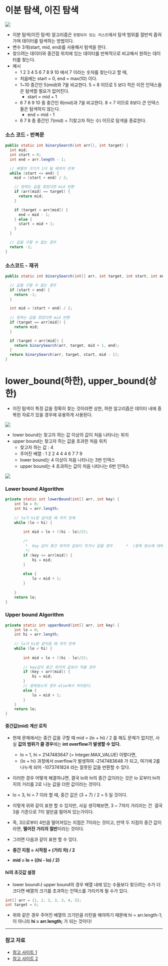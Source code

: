 # 이분 탐색, 이진 탐색


![](https://blog.kakaocdn.net/dn/d5jiRY/btrS9pZGDEC/n9uJyExA6AQg6zPAKj5eIK/img.gif)

- 이분 탐색(이진 탐색) 알고리즘은 `정렬되어 있는 리스트`에서 탐색 범위를 절반씩 좁혀가며 데이터를 탐색하는 방법이다.
- 변수 3개(start, mid, end)를 사용해서 탐색을 한다.
- 찾으려는 데이터와 중간점 위치에 있는 데이터를 반복적으로 비교해서 원하는 데이터를 찾는다.
- 예시
	- 1 2 3 4 5 6 7 8 9 10 에서 7 이라는 숫자를 찾는다고 할 때,
	- 처음에는 start = 0, end = max(10) 이다.
	- 1~10 중간인 5(mid)와 7을 비교한다. 5 < 8 이므로 5 보다 작은 이전 인덱스들은 탐색할 필요가 없어진다.
		- start = mid + 1
	- 6 7 8 9 10 중 중간인 8(mid)과 7을 비교한다. 8 < 7 이므로 8보다 큰 인덱스들은 탐색하지 않는다.
		- end = mid - 1
	- 6 7 8 중 중간인 7(mid) = 7(찾고자 하는 수) 이므로 탐색을 종료한다.

### 소스 코드 - 반복문

```java
public static int binarySearch(int arr[], int target) {
  int mid;
  int start = 0;
  int end = arr.length - 1;

  // 배열의 크기가 1이 될 때까지 반복
  while (start <= end) {
    mid = (start + end) / 2;

    // 원하는 값을 찾았다면 mid 반환
    if (arr[mid] == target) {
      return mid;
    }

    if (target < arr[mid]) {
      end = mid - 1;
    } else {
      start = mid + 1;
    }
  }

  // 값을 구할 수 없는 경우
  return -1;
}
```

### 소스코드 - 재귀

```java
public static int binarySearch(int[] arr, int target, int start, int end) {

  // 값을 구할 수 없는 경우
  if (start > end) {
    return -1;
  }

  int mid = (start + end) / 2;
  
  // 원하는 값을 찾았다면 mid 반환
  if (target == arr[mid]) {
    return mid;
  }

  if (target > arr[mid]) {
    return binarySearch(arr, target, mid + 1, end);
  }
  return binarySearch(arr, target, start, mid - 1);
}
```

# lower_bound(하한), upper_bound(상한)
- 이진 탐색이 특정 값을 정확히 찾는 것이라면 상한, 하한 알고리즘은 데이터 내에 중복된 자료가 있을 경우에 유용하게 사용된다.

![](https://img1.daumcdn.net/thumb/R1280x0/?scode=mtistory2&fname=https%3A%2F%2Fblog.kakaocdn.net%2Fdn%2FyYe2l%2Fbtsd3dZsBgr%2F05OzqgWDqjI25C9xooJkj1%2Fimg.png)

- lower bound는 찾고자 하는 값 이상의 값이 처음 나타나는 위치
- upper bound는 찾고자 하는 값을 초과한 처음 위치
	- 찾고자 하는 값 : 4
	- 주어진 배열 : 1 2 2 4 4 4 6 7 7 9
	- lower bound는 4 이상이 처음 나타나는 3번 인덱스
	- upper bound는 4 초과하는 값이 처음 나타나는 6번 인덱스

![](https://img1.daumcdn.net/thumb/R1280x0/?scode=mtistory2&fname=https%3A%2F%2Fblog.kakaocdn.net%2Fdn%2Fb3fL7h%2FbtsdZZOEvzv%2FhWKhjmE9k6ywiFKxOx2iRk%2Fimg.png)


### Lower bound Algorithm

```java
private static int lowerBound(int[] arr, int key) {
	int lo = 0; 
	int hi = arr.length; 
 
	// lo가 hi랑 같아질 때 까지 반복
	while (lo < hi) {
 
		int mid = lo + ((hi - lo)/2);
 
		/*
		 *  key 값이 중간 위치의 값보다 작거나 같을 경우		 *  (중복 원소에 대해 왼쪽으로 탐색하도록 상계를 내린다.)
		 */
		if (key <= arr[mid]) {
			hi = mid;
		}
 
		else {
			lo = mid + 1;
		}
 
	}
	return lo;
}
```


### Upper bound Algorithm

```java
private static int upperBound(int[] arr, int key) {
	int lo = 0; 
	int hi = arr.length; 
 
	// lo가 hi랑 같아질 때 까지 반복
	while (lo < hi) {
 
		int mid = lo + ((hi - lo)/2);
 
		// key값이 중간 위치의 값보다 작을 경우
		if (key < arr[mid]) {
			hi = mid;
		}
		// 중복원소의 경우 else에서 처리된다.
		else {
			lo = mid + 1;
		}
	}
	return lo;
}
```

#### 중간값(mid) 계산 로직

- 현재 문제에서는 중간 값을 구할 때 mid = (lo + hi) / 2 를 해도 문제가 없지만, 사실 **값의 범위가 클 경우**에는 **int overflow가 발생할 수 있다.**
	- lo = 1, hi = 2147483647 (= Integer.MAX_VALUE) 이렇다면,
	- (lo + hi) 과정에서 overflow가 발생하여 -2147483648 가 되고, 여기에 2를 나누게 되어 -1073741824 라는 잘못된 값을 반환할 수 있다.

- 이러한 경우 어떻게 해결하냐면, 결국 lo와 hi의 중간 값이라는 것은 lo 로부터 hi까지의 거리를 2로 나눈 값을 더한 값이라는 것이다.
- lo = 3, hi = 7 이라 할 때, 중간 값은 (3 + 7) / 2 = 5 일 것이다.
- 이렇게 위와 같이 표현 할 수 있지만, 사실 생각해보면, 3 ~ 7까지 거리라는 건  결국 3을 기준으로 7이 얼만큼 떨어져 있는가이다.
- 즉, 3으로부터 4만큼 떨어져있는 지점은 7이라는 것이고, 만약 두 지점의 중간 값이라면, **떨어진 거리의 절반**이라는 것이다.
- 그러면 다음과 같이 표현 할 수 있다.
- **중간 지점 = 시작점 + (거리 차) / 2**
- **mid = lo + ((hi - lo) / 2)**


#### hi의 초깃값 설정

- lower bound나 upper bound의 경우 배열 내에 있는 수들보다 찾으려는 수가 더 크다면 배열의 크기를 초과하는 인덱스를 가리키게 될 수가 있다.

```java
int[] arr = {1, 2, 2, 3, 3, 4, 5};
int target = 6;
```

- 위와 같은 경우 주어진 배열의 크기만큼 리턴을 해야하기 때문에 hi = arr.length-1; 이 아니라 **hi = arr.length;** 가 되는 것이다!

---
### 참고 자료

- [참고 사이트 1](https://st-lab.tistory.com/267)
- [참고 사이트 2](https://jackpot53.tistory.com/33)